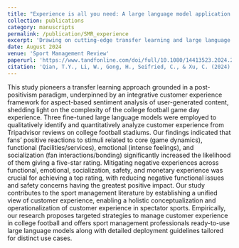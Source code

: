 ```yaml
---
title: "Experience is all you need: A large language model application of fine-tuned GPT-3.5 and RoBERTa for aspect-based sentiment analysis of college football stadium reviews"
collection: publications
category: manuscripts
permalink: /publication/SMR_experience
excerpt: 'Drawing on cutting-edge transfer learning and large language models, our research analyzed thousands of Tripadvisor reviews to decode what drives exceptional experiences at college football stadiums. The findings reveal that five-star ratings emerge from the interplay of positive game dynamics, well-maintained facilities, emotional intensity, and vibrant fan interactions. Notably, the study identified that addressing facility issues and safety concerns has the most significant impact on visitor satisfaction. This research provides event managers with both a comprehensive framework for understanding the fan experience and practical tools to enhance game day operations, bridging theoretical insights with actionable strategies for college football stadium management.'
date: August 2024
venue: 'Sport Management Review'
paperurl: 'https://www.tandfonline.com/doi/full/10.1080/14413523.2024.2386467'
citation: 'Qian, T.Y., Li, W., Gong, H., Seifried, C., & Xu, C. (2024). Experience is all you need: A large language model application of fine-tuned GPT-3.5 and RoBERTa for aspect-based sentiment analysis of college football stadium reviews. <i>Sport Management Review</i>.'
---
```


This study pioneers a transfer learning approach grounded in a post-positivism paradigm, underpinned by an integrative customer experience framework for aspect-based sentiment analysis of user-generated content, shedding light on the complexity of the college football game day experience. Three fine-tuned large language models were employed to qualitatively identify and quantitatively analyze customer experience from Tripadvisor reviews on college football stadiums. Our findings indicated that fans’ positive reactions to stimuli related to core (game dynamics), functional (facilities/services), emotional (intense feelings), and socialization (fan interactions/bonding) significantly increased the likelihood of them giving a five-star rating. Mitigating negative experiences across functional, emotional, socialization, safety, and monetary experience was crucial for achieving a top rating, with reducing negative functional issues and safety concerns having the greatest positive impact. Our study contributes to the sport management literature by establishing a unified view of customer experience, enabling a holistic conceptualization and operationalization of customer experience in spectator sports. Empirically, our research proposes targeted strategies to manage customer experience in college football and offers sport management professionals ready-to-use large language models along with detailed deployment guidelines tailored for distinct use cases.
